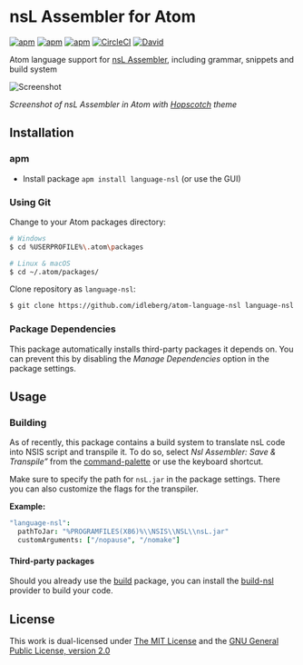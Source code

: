 # nsL Assembler for Atom

[![apm](https://flat.badgen.net/apm/license/language-nsl)](https://atom.io/packages/language-nsl)
[![apm](https://flat.badgen.net/apm/v/language-nsl)](https://atom.io/packages/language-nsl)
[![apm](https://flat.badgen.net/apm/dl/language-nsl)](https://atom.io/packages/language-nsl)
[![CircleCI](https://flat.badgen.net/circleci/github/idleberg/atom-language-nsl)](https://circleci.com/gh/idleberg/atom-language-nsl)
[![David](https://flat.badgen.net/david/dep/idleberg/atom-language-nsl)](https://david-dm.org/idleberg/atom-language-nsl)

Atom language support for [nsL Assembler](https://sourceforge.net/projects/nslassembler/), including grammar, snippets and build system

![Screenshot](https://raw.github.com/idleberg/atom-language-nsl/master/screenshot.png)

*Screenshot of nsL Assembler in Atom with [Hopscotch](https://atom.io/themes/hopscotch) theme*

## Installation

### apm

* Install package `apm install language-nsl` (or use the GUI)

### Using Git

Change to your Atom packages directory:

```bash
# Windows
$ cd %USERPROFILE%\.atom\packages

# Linux & macOS
$ cd ~/.atom/packages/
```

Clone repository as `language-nsl`:

```bash
$ git clone https://github.com/idleberg/atom-language-nsl language-nsl
```

### Package Dependencies

This package automatically installs third-party packages it depends on. You can prevent this by disabling the *Manage Dependencies* option in the package settings.

## Usage

### Building

As of recently, this package contains a build system to translate nsL code into NSIS script and transpile it. To do so, select *Nsl Assembler: Save & Transpile”* from the [command-palette](https://atom.io/docs/latest/getting-started-atom-basics#command-palette) or use the keyboard shortcut.

Make sure to specify the path for `nsL.jar` in the package settings. There you can also customize the flags for the transpiler.

**Example:**

```cson
"language-nsl":
  pathToJar: "%PROGRAMFILES(X86)%\\NSIS\\NSL\\nsL.jar"
  customArguments: ["/nopause", "/nomake"]
```

#### Third-party packages

Should you already use the [build](https://atom.io/packages/build) package, you can install the [build-nsl](https://atom.io/packages/build-nsl) provider to build your code.

## License

This work is dual-licensed under [The MIT License](https://opensource.org/licenses/MIT) and the [GNU General Public License, version 2.0](https://opensource.org/licenses/GPL-2.0)
